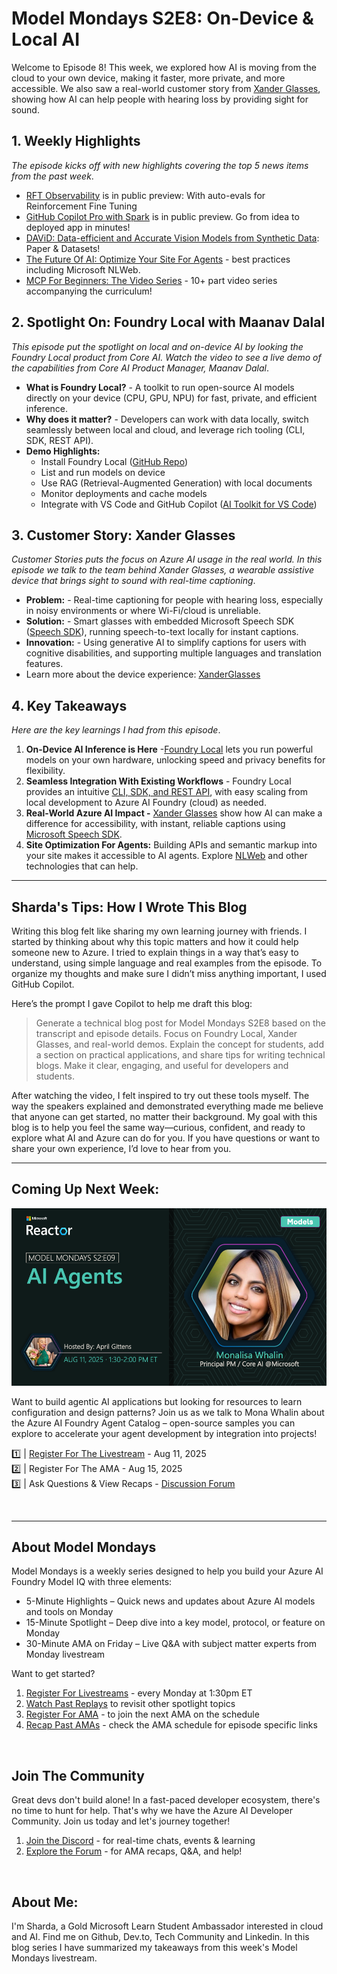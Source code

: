 # Model Mondays S2E8: On-Device & Local AI 

Welcome to Episode 8! This week, we explored how AI is moving from the cloud to your own device, making it faster, more private, and more accessible. We also saw a real-world customer story from [Xander Glasses](https://www.xanderglasses.com/xanderglasses), showing how AI can help people with hearing loss by providing sight for sound.

## 1. Weekly Highlights

_The episode kicks off with new highlights covering the top 5 news items from the past week_.

- [RFT Observability](https://techcommunity.microsoft.com/category/ai/blog/azure-ai-services-blog) is in public preview: With auto-evals for Reinforcement Fine Tuning
- [GitHub Copilot Pro with Spark](https://github.blog/changelog/2025-07-23-github-spark-in-public-preview-for-copilot-pro-subscribers/) is in public preview. Go from idea to deployed app in minutes!
- [DAViD: Data-efficient and Accurate Vision Models from Synthetic Data](https://microsoft.github.io/DAViD/): Paper & Datasets!
- [The Future Of AI: Optimize Your Site For Agents](https://techcommunity.microsoft.com/blog/aiplatformblog/the-future-of-ai-optimize-your-site-for-agents---its-cool-to-be-a-tool/4434189) - best practices including Microsoft NLWeb.
- [MCP For Beginners: The Video Series](https://aka.ms/mcp-videos) - 10+ part video series accompanying the curriculum!

## 2. Spotlight On: Foundry Local with Maanav Dalal

_This episode put the spotlight on local and on-device AI by looking the Foundry Local product from Core AI. Watch the video to see a live demo of the capabilities from Core AI Product Manager, Maanav Dalal_.

- **What is Foundry Local?** - A toolkit to run open-source AI models directly on your device (CPU, GPU, NPU) for fast, private, and efficient inference.
- **Why does it matter?** -  Developers can work with data locally, switch seamlessly between local and cloud, and leverage rich tooling (CLI, SDK, REST API).
- **Demo Highlights:**  
  - Install Foundry Local ([GitHub Repo](https://github.com/microsoft/foundry-local))
  - List and run models on device
  - Use RAG (Retrieval-Augmented Generation) with local documents
  - Monitor deployments and cache models
  - Integrate with VS Code and GitHub Copilot ([AI Toolkit for VS Code](https://marketplace.visualstudio.com/items?itemName=ms-ai-foundry.ai-toolkit))

## 3. Customer Story: Xander Glasses

_Customer Stories puts the focus on Azure AI usage in the real world. In this episode we talk to the team behind Xander Glasses, a wearable assistive device that brings sight to sound with real-time captioning_.

- **Problem:** - Real-time captioning for people with hearing loss, especially in noisy environments or where Wi-Fi/cloud is unreliable.
- **Solution:** -  Smart glasses with embedded Microsoft Speech SDK ([Speech SDK](https://learn.microsoft.com/en-us/azure/ai-services/speech-service/)), running speech-to-text locally for instant captions.
- **Innovation:**  - Using generative AI to simplify captions for users with cognitive disabilities, and supporting multiple languages and translation features.
- Learn more about the device experience: [XanderGlasses](https://www.xanderglasses.com/xanderglasses)


## 4. Key Takeaways

_Here are the key learnings I had from this episode_.

1. **On-Device AI Inference is Here** -[Foundry Local](https://github.com/microsoft/foundry-local) lets you run powerful models on your own hardware, unlocking speed and privacy benefits for flexibility.
2. **Seamless Integration With Existing Workflows** - Foundry Local provides an intuitive [CLI, SDK, and REST API](https://learn.microsoft.com/en-us/azure/ai-foundry/foundry-local/), with easy scaling from local development to Azure AI Foundry (cloud) as needed.
3. **Real-World Azure AI Impact -** [Xander Glasses](https://www.xander.tech/) show how AI can make a difference for accessibility, with instant, reliable captions using [Microsoft Speech SDK](https://learn.microsoft.com/en-us/azure/ai-services/speech-service/).
4. **Site Optimization For Agents:** Building APIs and semantic markup into your site makes it accessible to AI agents. Explore [NLWeb](https://news.microsoft.com/source/features/company-news/introducing-nlweb-bringing-conversational-interfaces-directly-to-the-web) and other technologies that can help.

---

## Sharda's Tips: How I Wrote This Blog

Writing this blog felt like sharing my own learning journey with friends. I started by thinking about why this topic matters and how it could help someone new to Azure. I tried to explain things in a way that’s easy to understand, using simple language and real examples from the episode. To organize my thoughts and make sure I didn’t miss anything important, I used GitHub Copilot.

Here’s the prompt I gave Copilot to help me draft this blog:

> Generate a technical blog post for Model Mondays S2E8 based on the transcript and episode details. Focus on Foundry Local, Xander Glasses, and real-world demos. Explain the concept for students, add a section on practical applications, and share tips for writing technical blogs. Make it clear, engaging, and useful for developers and students.

After watching the video, I felt inspired to try out these tools myself. The way the speakers explained and demonstrated everything made me believe that anyone can get started, no matter their background. My goal with this blog is to help you feel the same way—curious, confident, and ready to explore what AI and Azure can do for you. If you have questions or want to share your own experience, I’d love to hear from you.

---
## Coming Up Next Week:
![S2E09 Models for AI Agents](../../season-02/img/S2-E9.png)

Want to build agentic AI applications but looking for resources to learn configuration and design patterns? Join us as we talk to Mona Whalin about the Azure AI Foundry Agent Catalog – open-source samples you can explore to accelerate your agent development by integration into projects!

1️⃣ | [Register For The Livestream](https://developer.microsoft.com/en-us/reactor/events/26128/) - Aug 11, 2025  
2️⃣ | Register For The AMA - Aug 15, 2025  
3️⃣ | Ask Questions & View Recaps - [Discussion Forum](https://aka.ms/model-mondays/forum)

<br/>

---

## About Model Mondays

Model Mondays is a weekly series designed to help you build your Azure AI Foundry Model IQ with three elements:

- 5-Minute Highlights – Quick news and updates about Azure AI models and tools on Monday
- 15-Minute Spotlight – Deep dive into a key model, protocol, or feature on Monday
- 30-Minute AMA on Friday – Live Q&A with subject matter experts from Monday livestream

Want to get started?

1. [Register For Livestreams](https://developer.microsoft.com/en-us/reactor/series/S-1485/?wt.mc_id=studentamb_263805) - every Monday at 1:30pm ET
1. [Watch Past Replays](https://aka.ms/model-mondays/playlist) to revisit other spotlight topics
1. [Register For AMA](https://aka.ms/model-mondays/chat) - to join the next AMA on the schedule
1. [Recap Past AMAs](https://aka.ms/model-mondays/forum) - check the AMA schedule for episode specific links

<br/>

## Join The Community
Great devs don't build alone! In a fast-paced developer ecosystem, there's no time to hunt for help. That's why we have the Azure AI Developer Community. Join us today and let's journey together!

1. [Join the Discord](https://aka.ms/model-mondays/discord) - for real-time chats, events & learning
2. [Explore the Forum](https://aka.ms/model-mondays/forum) - for AMA recaps, Q&A, and help!

<br/>

## About Me:
I'm Sharda, a Gold Microsoft Learn Student Ambassador interested in cloud and AI. Find me on Github, Dev.to, Tech Community and Linkedin. In this blog series I have summarized my takeaways from this week's Model Mondays livestream.

